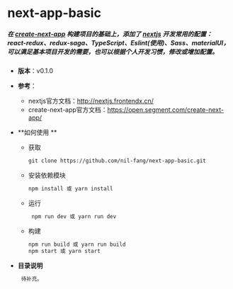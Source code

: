 # next-app-basic

##### 		在 [create-next-app](<https://open.segment.com/create-next-app/>) 构建项目的基础上，添加了 [nextjs](<http://nextjs.frontendx.cn/>) 开发常用的配置： react-redux、redux-saga、TypeScript、Eslint(使用)、Sass、materialUI， 可以满足基本项目开发的需要，也可以根据个人开发习惯，修改或增加配置。



+ **版本**：v0.1.0
+ **参考**：

  + nextjs官方文档：<http://nextjs.frontendx.cn/>
  + create-next-app官方文档：<https://open.segment.com/create-next-app/>

+ **如何使用 **

  + 获取

    ```markdown
    git clone https://github.com/nil-fang/next-app-basic.git
    ```

  + 安装依赖模块

      ``` markdown
      npm install 或 yarn install
      ```

  + 运行

    ```markdown
     npm run dev 或 yarn run dev
    ```

  + 构建

     ```markdown
     npm run build 或 yarn run build
     npm start 或 yarn start
     ```


+ **目录说明**

   ```markdown
    待补充。
   ```
